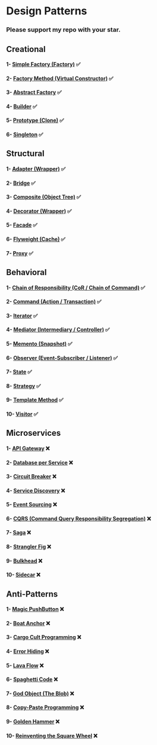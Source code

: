 # Design Patterns
### Please support my repo with your star.

## Creational
#### 1- [Simple Factory (Factory)](src/creational/simple_factory) ✅
#### 2- [Factory Method (Virtual Constructor)](src/creational/factory_method) ✅
#### 3- [Abstract Factory](src/creational/abstract_factory) ✅
#### 4- [Builder](src/creational/builder) ✅
#### 5- [Prototype (Clone)](src/creational/prototype) ✅
#### 6- [Singleton](src/creational/singleton) ✅

## Structural
#### 1- [Adapter (Wrapper)](src/structural/adapter) ✅
#### 2- [Bridge](src/structural/bridge) ✅
#### 3- [Composite (Object Tree)](src/structural/composite) ✅
#### 4- [Decorator (Wrapper)](src/structural/decorator) ✅
#### 5- [Facade](src/structural/facade) ✅
#### 6- [Flyweight (Cache)](src/structural/flyweight) ✅
#### 7- [Proxy](src/structural/proxy) ✅

## Behavioral
#### 1- [Chain of Responsibility (CoR / Chain of Command)](src/behavioral/cor) ✅
#### 2- [Command (Action / Transaction)](src/behavioral/command) ✅
#### 3- [Iterator](src/behavioral/iterator) ✅
#### 4- [Mediator (Intermediary / Controller)](src/behavioral/mediator) ✅
#### 5- [Memento (Snapshot)](src/behavioral/memento) ✅
#### 6- [Observer (Event-Subscriber / Listener)](src/behavioral/observer) ✅
#### 7- [State](src/behavioral/state) ✅
#### 8- [Strategy](src/behavioral/strategy) ✅
#### 9- [Template Method](src/behavioral/template_method) ✅
#### 10- [Visitor](src/behavioral/visitor) ✅

## Microservices
#### 1- [API Gateway](src/microservices/api_gateway) ❌
#### 2- [Database per Service](src/microservices/database_per_service) ❌
#### 3- [Circuit Breaker](src/microservices/circuit_breaker) ❌
#### 4- [Service Discovery](src/microservices/service_discovery) ❌
#### 5- [Event Sourcing](src/microservices/event_sourcing) ❌
#### 6- [CQRS (Command Query Responsibility Segregation)](src/microservices/cqrs) ❌
#### 7- [Saga](src/microservices/saga) ❌
#### 8- [Strangler Fig](src/microservices/strangler_fig) ❌
#### 9- [Bulkhead](src/microservices/bulkhead) ❌
#### 10- [Sidecar](src/microservices/sidecar) ❌

## Anti-Patterns
#### 1- [Magic PushButton](src/anti/magic_push_button) ❌
#### 2- [Boat Anchor](src/anti/boat_anchor) ❌
#### 3- [Cargo Cult Programming](src/anti/cargo_cult_programming) ❌
#### 4- [Error Hiding](src/anti/error_hiding) ❌
#### 5- [Lava Flow](src/anti/lava_flow) ❌
#### 6- [Spaghetti Code](src/anti/spaghetti_code) ❌
#### 7- [God Object (The Blob)](src/anti/god_object) ❌
#### 8- [Copy-Paste Programming](src/anti/copy_paste_programming) ❌
#### 9- [Golden Hammer](src/anti/golden_hammer) ❌
#### 10- [Reinventing the Square Wheel](src/anti/reinventing_the_square_wheel) ❌
